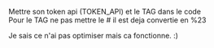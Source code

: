 Mettre son token api (TOKEN_API) et le TAG dans le code  
Pour le TAG ne pas mettre le # il est deja convertie en %23

Je sais ce n'ai pas optimiser mais ca fonctionne. :)